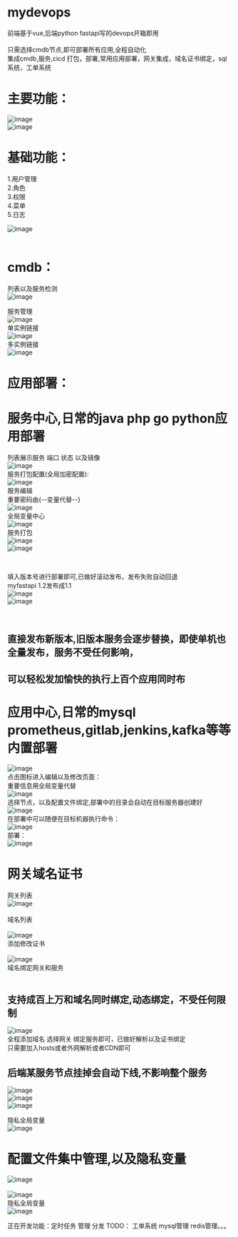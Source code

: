 

# mydevops

前端基于vue,后端python fastapi写的devops开箱即用<br/><br/>
只需选择cmdb节点,即可部署所有应用,全程自动化<br/>
集成cmdb,服务,cicd 打包，部署,常用应用部署，网关集成，域名证书绑定，sql系统，工单系统

# 主要功能：<br/>
![image](https://user-images.githubusercontent.com/97171025/150680436-b793dc07-9ed3-4d32-b0e0-b0edc5c2b006.png)<br/>
![image](https://user-images.githubusercontent.com/97171025/150680468-73af152f-f801-4645-b666-2bea63c83d83.png)<br/>


# 基础功能：<br/>
1.用户管理<br/>
2.角色<br/>
3.权限<br/>
4.菜单<br/>
5.日志<br/>

![image](https://user-images.githubusercontent.com/97171025/150096390-c9461c45-6360-4b50-ad5f-c924ba932390.png)<br/>
<br/>


# cmdb：<br/>
列表以及服务检测<br/>
![image](https://user-images.githubusercontent.com/97171025/150096854-ffa96ec6-2f92-4ead-bf7b-b4d9fc291827.png)<br/>

服务管理<br/>
![image](https://user-images.githubusercontent.com/97171025/150097030-fef25871-c863-448f-89c1-04b23b420118.png)<br/>
单实例链接<br/>
![image](https://user-images.githubusercontent.com/97171025/150097258-3680c6a2-4900-4a3c-9f61-2ba7e69b6892.png)<br/>
多实例链接<br/>
![image](https://user-images.githubusercontent.com/97171025/150097384-48a1b2c7-5d49-4324-9873-aaf7c7a4e5ea.png)<br/>

# 应用部署：<br/>
# 服务中心,日常的java php go python应用部署<br/>
列表展示服务 端口 状态 以及镜像<br/>
![image](https://user-images.githubusercontent.com/97171025/150536548-a1e61636-4d5f-4133-b05d-e9e96a5b47e9.png)<br/>
服务打包配置(全局加密配置):<br/>
![image](https://user-images.githubusercontent.com/97171025/150536897-220d755b-3280-46ee-a77a-32488bcc8df3.png)<br/>
服务编辑<br/> 重要密码由{--变量代替--}<br/>
![image](https://user-images.githubusercontent.com/97171025/150098345-7eea64b9-9114-432f-939f-398dbe51ca29.png)<br/>
全局变量中心<br/>
![image](https://user-images.githubusercontent.com/97171025/150098678-9ae28468-24aa-4b4a-b1f7-04f0a0bec516.png)<br/>
服务打包<br/>
![image](https://user-images.githubusercontent.com/97171025/150537072-c97a109e-f174-47ac-8738-e5211089505a.png)<br/>
![image](https://user-images.githubusercontent.com/97171025/150680890-38128fed-cd2c-4120-8b3f-4a76903d6d36.png)<br/>

<br/>


填入版本号进行部署即可,已做好滚动发布，发布失败自动回退<br/>
myfastapi 1.2发布成1.1<br/>
![image](https://user-images.githubusercontent.com/97171025/150682000-020f3f7d-d13f-44ed-85c0-e92d2e660f3b.png)<br/>
![image](https://user-images.githubusercontent.com/97171025/150682052-b6541073-02b8-4ba8-9508-6712d453e3a8.png)<br/>


<br/>

## 直接发布新版本,旧版本服务会逐步替换，即使单机也全量发布，服务不受任何影响，<br/>
## 可以轻松发加愉快的执行上百个应用同时布<br/>


# 应用中心,日常的mysql prometheus,gitlab,jenkins,kafka等等内置部署<br/>
![image](https://user-images.githubusercontent.com/97171025/150100372-d96b360d-0473-4620-97f5-51a658fd2c5b.png)<br/>
点击图标进入编辑以及修改页面：<br/>
重要信息用全局变量代替<br/>
![image](https://user-images.githubusercontent.com/97171025/150100658-b450582c-beb5-4814-8e8c-e8696c186d05.png)<br/>
选择节点，以及配置文件绑定,部署中的目录会自动在目标服务器创建好<br/>
![image](https://user-images.githubusercontent.com/97171025/150100806-c0c9c64e-5d97-436b-9878-87fadfc9f232.png)<br/>
在部署中可以随便在目标机器执行命令：<br/>
![image](https://user-images.githubusercontent.com/97171025/150101272-4ff99c6a-ae82-4c4f-add6-f4c57c72e79a.png)<br/>
部署：<br/>
![image](https://user-images.githubusercontent.com/97171025/150101457-e71aad0f-af01-4ccc-9a5d-3df96cdaf485.png)<br/>



# 网关域名证书<br/>
网关列表<br/>
![image](https://user-images.githubusercontent.com/97171025/150680533-8c35197e-d4a4-4713-8af0-e79df784a343.png)<br/>
<br/>
域名列表<br/><br/>
![image](https://user-images.githubusercontent.com/97171025/150680553-c7fe7714-daf5-4836-9d0e-e4be67380de9.png)<br/>
添加修改证书<br/><br/>
![image](https://user-images.githubusercontent.com/97171025/150680601-8c655c65-df9d-4b9a-a1cf-29ff12160b51.png)<br/>
域名绑定网关和服务<br/><br/>
## 支持成百上万和域名同时绑定,动态绑定，不受任何限制<br/>
![image](https://user-images.githubusercontent.com/97171025/150680648-c4d7c144-3ad0-4214-b6e3-4eb6cee57cc8.png)<br/>
全程添加域名 选择网关 绑定服务即可，已做好解析以及证书绑定<br/>
只需要加入hosts或者外网解析或者CDN即可<br/>
## 后端某服务节点挂掉会自动下线,不影响整个服务<br/>

![image](https://user-images.githubusercontent.com/97171025/150680698-88bb3f1c-c088-4904-8e80-38f1cb58e717.png)<br/>
![image](https://user-images.githubusercontent.com/97171025/150680772-436078a3-18a9-4897-b8c5-59b4f6f3ac98.png)<br/>
![image](https://user-images.githubusercontent.com/97171025/150680748-507308f7-cdf9-4160-9e76-47784254725a.png)<br/>


隐私全局变量<br/>
![image](https://user-images.githubusercontent.com/97171025/150101830-82727824-3e18-4128-a70d-046bebc26895.png)<br/>



# 配置文件集中管理,以及隐私变量<br/>
![image](https://user-images.githubusercontent.com/97171025/150101667-e900c3c6-d35d-4c65-ade2-a4169eccc3c3.png)<br/>
<br/>
![image](https://user-images.githubusercontent.com/97171025/150101753-158b8798-7820-4fc7-8fd2-9a814ffa0a52.png)<br/>
隐私全局变量<br/>
![image](https://user-images.githubusercontent.com/97171025/150101830-82727824-3e18-4128-a70d-046bebc26895.png)<br/>


正在开发功能：定时任务 管理 分发
TODO：
工单系统 mysql管理 redis管理。。。








